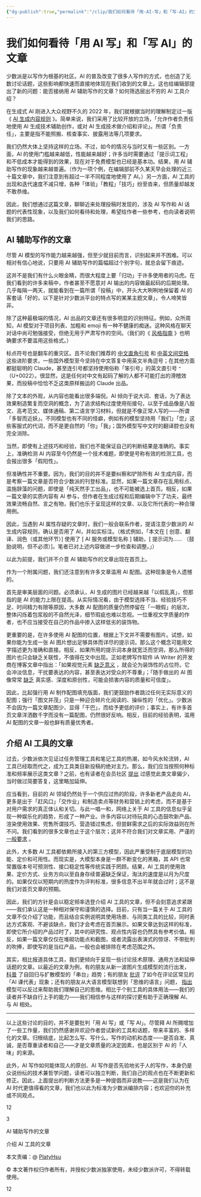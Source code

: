 ```yaml
---
{"dg-publish":true,"permalink":"/clip/我们如何看待「用-AI-写」和「写-AI」的文章/","title":"我们如何看待「用 AI 写」和「写 AI」的文章 - 少数派","created":"2025-06-02T15:23:02.497+08:00"}
---
```


# 我们如何看待「用 AI 写」和「写 AI」的文章 

少数派是以写作为根基的社区。AI 的普及改变了很多人写作的方式，也创造了无数讨论话题，这些影响都快速而直接地体现在我们收到的文章上。这也给编辑部提出了新的问题：能否接纳用 AI 辅助写作的文章？如何筛选层出不穷的 AI 工具介绍？

在生成式 AI 刚进入大众视野不久的 2022 年，我们就根据当时的理解制定过一版《 [AI 生成内容规则](https://manual.sspai.com/rules/special/#AIGC) 》。简单来说，我们采用了比较开放的立场，「允许作者负责任地使用 AI 生成技术辅助创作，或对 AI 生成技术做介绍和评论」。所谓「负责任」，主要是指不能照搬、核查事实、披露用法等几项要求。

我们仍然大体上坚持这样的立场。不过，如今的情况与当时又有一些区别。一方面，AI 的使用门槛越来越低，性能越来越好；许多当时需要通过「提示词工程」和不低成本才能得到的效果，现在对于免费模型也已经是基本功。结果，用 AI 辅助写作的现象越来越普遍。（作为一项个例，在编辑部前不久某天早会处理的近三十篇文章中，我们注意到有超过一半不同程度地使用了 AI。）另一方面，AI 工具的出现和迭代速度不减只增，各种「体验」「教程」「技巧」纷至沓来，但质量却越发不敢恭维。

因此，我们想通过这篇文章，聊聊近来处理投稿时发现的，涉及 AI 写作和 AI 话题的代表性现象，以及我们如何看待和处理，希望给作者一些参考，也向读者说明我们的思路。

## AI 辅助写作的文章

尽管 AI 模型的写作能力越来越强，但至少就目前而言，识别起来并不困难。可以相对有信心地说，只要用 AI 辅助写作的篇幅超过个别字句，就总会留下痕迹。

这并不是我们有什么火眼金睛，而很大程度上要「归功」于许多使用者的马虎。在我们看到的许多来稿中，作者甚至不愿意对 AI 输出的内容做最起码的后期处理。几乎每隔一两天，就能看到在一篇所谓「投稿」中，开头大大咧咧地保留着 AI 的客套话「好的，以下是针对少数派平台的特点写的某某主题文章」，令人啼笑皆非。

除了这种最极端的情况，AI 出品的文章还有很多明显的识别特征。例如，众所周知，AI 模型对于项目列表、加粗和 emoji 有一种不健康的痴迷。这种风格在聊天对话中尚可勉强接受，但绝无用于严肃写作的空间。（我们的《 [风格指南](https://manual.sspai.com/rules/style/) 》也明确要求不要滥用这些格式。）

标点符号也是翻车的重灾区。且不论我们推荐的 [中文直角引号](https://manual.sspai.com/rules/style/#_7) 和 [中英文间空格](https://manual.sspai.com/rules/style/#pangu) 这些进阶要求，一些国外模型至今坚持在中文答复中用英文半角逗号；在其他方面都挺聪明的 Claude，甚至连引号都坚持使用俗称「笨引号」的英文直引号 `"` （U+0022）。很显然，这是任何对中文有起码了解的人都不可能打出的滑稽效果，而投稿中恰恰不乏这类原样搬运的 Claude 出品。

除了文本的外观，从内容也能看出很多端倪。AI 倾向于说大词、套话，为了表达效果制造繁复而空洞的概念，为了追求结构过度使用衔接句，以至于成品像是八股文、高考范文、媒体通稿、第二语言学习材料，但就是不像正常人写的——所谓「多智而近妖」。不同模型也有不同的怪癖，例如有的模型坚持用「我们」「您」这些客服式的代词，而不是更自然的「你」「我」；国外模型写中文时的翻译腔也没有完全消除。

当然，即使有上述技巧和经验，我们也不能保证自己的判断结果是准确的。事实上，准确检测 AI 内容至今仍然是一个技术难题，即使是号称有效的检测工具，也会报出很多「假阳性」。

但准确性并不重要。因为，我们的目的并不是要纠察和铲除所有 AI 生成内容，而是考察一篇文章是否符合少数派的刊登标准。显然，如果一篇文章存在乱用标点、滥施辞藻的问题，即使是「纯天然手工出品」，也不可能被选上首页。相反，如果一篇文章的实质内容有 AI 参与，但作者在生成过程和后期编辑中下了功夫，最终效果流畅自然、言之有物，我们也乐于呈现这样的文章、以及它所代表的一种合理用例。

因此，当遇到 AI 属性存疑的文章时，我们一般会联系作者，提请注意少数派的 AI 生成内容规则，确认是否用了 AI，并如实标注。（格式例如，「本文在 \[ 创意、翻译、润色（或其他环节）\] 使用了 \[ AI 服务或模型名称 \] 辅助，\[ 提示词为…… （鼓励说明，但不必须）\]。笔者已对上述内容做进一步检查和调整。」）

以此为前提，我们并不介意 AI 辅助写作的文章出现在首页上。

作为一个附属问题，我们还注意到有许多文章滥用 AI 配图。这种现象是令人遗憾的。

首先是审美层面的问题。必须承认，AI 生成的图片已经越来越「以假乱真」，但那指的是 AI 的能力上限在提高。从实际情况看，由于模型选择不当、经验技巧不足、时间精力有限等原因，大多数 AI 配图的质量仍然停留在「一眼假」的层次，整体闪烁着包浆般的不自然光泽，细节瑕疵也难以忽视。一位重视文字质量的作者，也不应当接受在自己的作品中掺入这样低劣的装饰物。

更重要的是，在许多使用 AI 配图的位置，根据上下文并不需要有图片。试想，如果你能为生成一张 AI 图片想出足够具体而详尽的提示词，那么这个概念可能用文字描述更为准确和直接。相反，如果所用的提示词本身就宽泛而空洞，那么所得的图片也只会缺乏关联性，不值得在文中出现。正如老牌写作软件 iA Writer 的开发商在博客文章中指出：「如果视觉元素 [缺乏意义](https://sspai.com/link?target=https%3A%2F%2Fia.net%2Ftopics%2Fa-good-image-tells-a-good-story) ，就会沦为装饰性的占位符。它会冲淡信息，干扰要表达的内容，甚至表达对受众的不尊重」；「随手做出的 AI 图像常常 [缺乏](https://sspai.com/link?target=https%3A%2F%2Fia.net%2Ftopics%2Fai-art-is-the-new-stock-image) 真实感、深度和原创性，可能会损害内容的质量和可信度」。

因此，比起强行用 AI 制作配图填充版面，我们更鼓励作者跳过任何无实际意义的配图；强行「图文并茂」只是一种迎合碎片化阅读的、操纵性的「优化」。少数派不会因为一篇文章配图少、显得「干巴」，而给予更低的评价；事实上，有许多首页文章洋洒数千字而没有一篇配图，仍然很好反响。相反，目前的经验表明，滥用 AI 配图的文章一般也鲜有质量优秀者。

## 介绍 AI 工具的文章

过去，少数派依次见证过任务管理工具和笔记工具的热潮，如今风水轮流转，AI 工具已经取而代之，成为工具类目新投稿的绝对主力。那么，我们应当按照何种标准和频率展示这类文章？之前，也有读者在会员社区 [提出](https://sspai.com/t/9a966fnu4yce) 过感觉此类文章偏少，当时做过简要答复，这里略加延伸。

应当看到，目前的 AI 领域仍然处于一个供应过热的阶段，许多新老产品走向 AI，更多是出于「赶风口」「交作业」和制造卖点等财务和营销上的考虑，而不是基于对用户需求的真正体认和关切。与此一唱一和，网络上关于 AI 工具的信息似乎呈现一种娱乐化的趋势，形成了一种产业。许多内容以对待玩具的心态鼓吹新产品、渲染使用效果、兜售所谓技巧、营造错过焦虑，但尝鲜需求之后的实际效益则在所不问。我们看到的很多文章也止于这个层次；这并不符合我们对文章实用、严谨的 [一般要求](https://manual.sspai.com/rules/review) 。

此外，大多数 AI 工具都依赖所接入的第三方模型，因此严重受制于底层模型的功能、定价和可用性。而现实是，大模型本身是一群不断变化的黑箱，其 API 也常常置版本号可预测性、接口稳定性等传统实践于罔顾。结果，AI 工具的使用效果、定价方式、业务方向以至自身存续普遍缺乏保证，淘汰的速度是以月为尺度的。如果仅仅以短期内的热度作为评判标准，很多信息不出半年就会过时；这不是我们对首页文章的预期。

因此，我们的方针是会以稳定频率选登介绍 AI 工具的文章，但不会刻意追求紧跟——我们承认这是一种相对保守和谨慎的选择。目前，只有当一篇关于 AI 工具的文章不仅介绍了功能，而且结合实例说明其使用场景、与同类工具的比较，同时表达方式客观、不避谈缺点，我们才会考虑在首页展示。如果文章达到这样的标准，即使它所介绍的产品过时了，其中的研究性、观点性内容也仍然具有参考价值。相反，如果一篇文章仅仅在堆砌功能点和截图，或者流露出表演式的惊讶、不带批判的吹捧，即使写的是当红产品，一般也会被排除在考虑范围之外。

其实，相比报道具体工具，我们更倾向于呈现一些讨论技术原理、通用方法和延伸话题的文章。以最近的文章为例，有的朋友从新一波图片生成模型的流行出发， [科普](https://sspai.com/post/98207) 了自回归与扩散模型的「串台」趋势；有的朋友 [批评](https://sspai.com/post/98699) 了如今在评论区常见的「AI 课代表」现象；还有的朋友从大语言模型联想到「思维的语言」问题， [指出](https://sspai.com/post/99441) 模型可以反过来帮助我们理解自己的思维。相比于个别工具的具体用法——我们的读者并不缺自行上手的能力——我们相信参与这样的探讨更有助于正确理解 AI、与 AI 相处。

---

以上这些讨论的目的，并不是要批判「用 AI 写」或「写 AI」。尽管拜 AI 所赐增加了一些工作量，我们仍然感谢并欢迎作者尝试新的工具和话题，带来丰富的、多样化的文章。归根结底，比起怎么写、写什么，写作的动机和态度——是否自发、真诚，是否尊重读者和自己——才是文章质量的决定因素，也是区别于 AI 的「人味」的来源。

此外，AI 写作如何能体现人的原创、AI 写作是否先验地劣于人的写作，本身仍是众说纷纭的技术兼哲学问题，读者可以独立判断，我们自己的观点也在不断更新和修正。因此，上面提出的判断方法更多是一种提倡而非说教——这是我们认为在 AI 时代更值得看的文章，我们也以此为标准为少数派编排内容；也欢迎你的补充或不同观点。

12

3

AI 辅助写作的文章

介绍 AI 工具的文章

本文责编：@ [PlatyHsu](https://sspai.com/u/platyhsu)

© 本文著作权归作者所有，并授权少数派独家使用，未经少数派许可，不得转载使用。

12